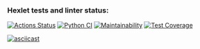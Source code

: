 ### Hexlet tests and linter status:
[![Actions Status](https://github.com/AlexanderPolovykh/python-project-50/actions/workflows/hexlet-check.yml/badge.svg)](https://github.com/AlexanderPolovykh/python-project-50/actions)
[![Python CI](https://github.com/AlexanderPolovykh/python-project-50/actions/workflows/main.yml/badge.svg)](https://github.com/AlexanderPolovykh/python-project-50/actions/workflows/main.yml)
[![Maintainability](https://api.codeclimate.com/v1/badges/86354cc0815a4a970e98/maintainability)](https://codeclimate.com/github/AlexanderPolovykh/python-project-50/maintainability)
[![Test Coverage](https://api.codeclimate.com/v1/badges/86354cc0815a4a970e98/test_coverage)](https://codeclimate.com/github/AlexanderPolovykh/python-project-50/test_coverage)

[![asciicast](https://asciinema.org/a/yH1YnTGaH8bcU5Z8KhnQMGio8.svg)](https://asciinema.org/a/yH1YnTGaH8bcU5Z8KhnQMGio8)
